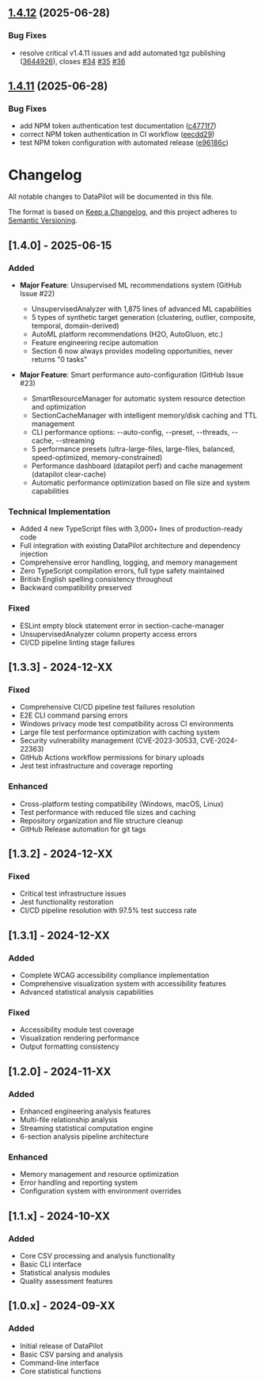 ## [1.4.12](https://github.com/Mrassimo/datapilot/compare/v1.4.11...v1.4.12) (2025-06-28)


### Bug Fixes

* resolve critical v1.4.11 issues and add automated tgz publishing ([3644926](https://github.com/Mrassimo/datapilot/commit/3644926feb7ff5af70e5f58d4df630599ac71052)), closes [#34](https://github.com/Mrassimo/datapilot/issues/34) [#35](https://github.com/Mrassimo/datapilot/issues/35) [#36](https://github.com/Mrassimo/datapilot/issues/36)

## [1.4.11](https://github.com/Mrassimo/datapilot/compare/v1.4.10...v1.4.11) (2025-06-28)


### Bug Fixes

* add NPM token authentication test documentation ([c4771f7](https://github.com/Mrassimo/datapilot/commit/c4771f7f29aaf5745c8296b21bffd4e738d2552e))
* correct NPM token authentication in CI workflow ([eecdd29](https://github.com/Mrassimo/datapilot/commit/eecdd29fbf6a67f7ca00d41befacd7915ffeb340))
* test NPM token configuration with automated release ([e96186c](https://github.com/Mrassimo/datapilot/commit/e96186ccdea5266afa1b5eb7649c582b74457e33))

# Changelog

All notable changes to DataPilot will be documented in this file.

The format is based on [Keep a Changelog](https://keepachangelog.com/en/1.0.0/),
and this project adheres to [Semantic Versioning](https://semver.org/spec/v2.0.0.html).

## [1.4.0] - 2025-06-15

### Added
- **Major Feature**: Unsupervised ML recommendations system (GitHub Issue #22)
  - UnsupervisedAnalyzer with 1,875 lines of advanced ML capabilities
  - 5 types of synthetic target generation (clustering, outlier, composite, temporal, domain-derived)
  - AutoML platform recommendations (H2O, AutoGluon, etc.)
  - Feature engineering recipe automation
  - Section 6 now always provides modeling opportunities, never returns "0 tasks"

- **Major Feature**: Smart performance auto-configuration (GitHub Issue #23)
  - SmartResourceManager for automatic system resource detection and optimization
  - SectionCacheManager with intelligent memory/disk caching and TTL management
  - CLI performance options: --auto-config, --preset, --threads, --cache, --streaming
  - 5 performance presets (ultra-large-files, large-files, balanced, speed-optimized, memory-constrained)
  - Performance dashboard (datapilot perf) and cache management (datapilot clear-cache)
  - Automatic performance optimization based on file size and system capabilities

### Technical Implementation
- Added 4 new TypeScript files with 3,000+ lines of production-ready code
- Full integration with existing DataPilot architecture and dependency injection
- Comprehensive error handling, logging, and memory management
- Zero TypeScript compilation errors, full type safety maintained
- British English spelling consistency throughout
- Backward compatibility preserved

### Fixed
- ESLint empty block statement error in section-cache-manager
- UnsupervisedAnalyzer column property access errors
- CI/CD pipeline linting stage failures

## [1.3.3] - 2024-12-XX

### Fixed
- Comprehensive CI/CD pipeline test failures resolution
- E2E CLI command parsing errors
- Windows privacy mode test compatibility across CI environments
- Large file test performance optimization with caching system
- Security vulnerability management (CVE-2023-30533, CVE-2024-22363)
- GitHub Actions workflow permissions for binary uploads
- Jest test infrastructure and coverage reporting

### Enhanced
- Cross-platform testing compatibility (Windows, macOS, Linux)
- Test performance with reduced file sizes and caching
- Repository organization and file structure cleanup
- GitHub Release automation for git tags

## [1.3.2] - 2024-12-XX

### Fixed
- Critical test infrastructure issues
- Jest functionality restoration
- CI/CD pipeline resolution with 97.5% test success rate

## [1.3.1] - 2024-12-XX

### Added
- Complete WCAG accessibility compliance implementation
- Comprehensive visualization system with accessibility features
- Advanced statistical analysis capabilities

### Fixed
- Accessibility module test coverage
- Visualization rendering performance
- Output formatting consistency

## [1.2.0] - 2024-11-XX

### Added
- Enhanced engineering analysis features
- Multi-file relationship analysis
- Streaming statistical computation engine
- 6-section analysis pipeline architecture

### Enhanced
- Memory management and resource optimization
- Error handling and reporting system
- Configuration system with environment overrides

## [1.1.x] - 2024-10-XX

### Added
- Core CSV processing and analysis functionality
- Basic CLI interface
- Statistical analysis modules
- Quality assessment features

## [1.0.x] - 2024-09-XX

### Added
- Initial release of DataPilot
- Basic CSV parsing and analysis
- Command-line interface
- Core statistical functions
